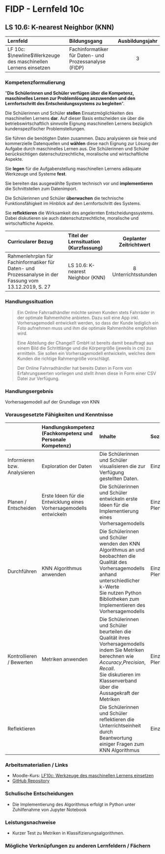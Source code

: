 # FIDP - Lernfeld 10c

## LS 10.6: K-nearest Neighbor (KNN)

| Lernfeld | Bildungsgang | Ausbildungsjahr |
| :--- | :--- | :---: |
| LF 10c:</br>$\newline$Werkzeuge des maschinellen Lernens einsetzen | Fachinformatiker für Daten- und Prozessanalyse (FIDP) | 3 |

### Kompetenzformulierung

"**Die Schülerinnen und Schüler verfügen über die Kompetenz, maschinelles Lernen zur
Problemlösung anzuwenden und den Lernfortschritt des Entscheidungssystems zu
begleiten**".

Die Schülerinnen und Schüler **stellen** Einsatzmöglichkeiten des maschinellen Lernens **dar**.
Auf dieser Basis entscheiden sie über die betriebswirtschaftlich sinnvolle Eignung maschinellen Lernens bezüglich kundenspezifischer Problemstellungen.

Sie führen die benötigten Daten zusammen. Dazu analysieren sie freie und kommerzielle
Datenquellen und **wählen** diese nach Eignung zur Lösung der Aufgabe durch maschinelles
Lernen aus. Die Schülerinnen und Schüler berücksichtigen datenschutzrechtliche, moralische und wirtschaftliche Aspekte.

Sie **legen** für die Aufgabenstellung maschinellen Lernens adäquate Werkzeuge und Systeme **fest**.

Sie bereiten das ausgewählte System technisch vor und **implementieren** die Schnittstellen
zum Datenimport.

Die Schülerinnen und Schüler **überwachen** die technische Funktionsfähigkeit im Hinblick
auf den Lernfortschritt des Systems.

Sie **reflektieren** die Wirksamkeit des angelernten Entscheidungssystems. Dabei diskutieren
sie auch datenschutzrechtliche, moralische und wirtschaftliche Aspekte.

| Curricularer Bezug | Titel der Lernsituation (Kurzfassung) | Geplanter Zeitrichtwert |
| :--- | :--- | :---: |
| Rahmenlehrplan für Fachinformatiker für Daten- und Prozessanalyse in der Fassung vom 13.12.2019, S. 27 | LS 10.6: K-nearest Neighbor (KNN) | 8 Unterrichtsstunden |

### Handlungssituation

>Ein Online Fahrradhändler möchte seinen Kunden stets Fahrräder in der optimale Rahmenhöhe anbieten. Dazu soll eine App inkl. Vorhersagemodell entwickelt werden, so dass der Kunde lediglich ein Foto aufnehmen muss und ihm die optimale Rahmenhöhe empfohlen wird.
>
>Eine Abteilung der ChangeIT GmbH ist bereits damit beauftragt aus einem Bild die Schrittlänge und die Körpergröße (jeweils in cm) zu ermitteln. Sie sollen ein Vorhersagemodell entwickeln, welches dem Kunden die richtige Rahmengröße vorschlägt.
>
>Der Online Fahrradhändler hat bereits Daten in Form von Erfahrungswerten vorliegen und stellt ihnen diese in Form einer CSV Datei zur Verfügung.

### Handlungsergebnis

Vorhersagemodell auf der Grundlage von KNN

<div style="page-break-after: always;"></div>

### Vorausgesetzte Fähigkeiten und Kenntnisse

| | Handlungskompetenz</br>(Fachkompetenz und Personale Kompetenz) | Inhalte | Sozialform/Methoden |
| :--- | :--- | :--- | :--- |
| Informieren bzw. Analysieren | Exploration der Daten | Die Schülerinnen und Schüler visualisieren die zur Verfügung gestellten Daten. | Einzelarbeit |
| Planen / Entscheiden | Erste Ideen für die Entwicklung eines Vorhersagemodells entwickeln | Die Schülerinnen und Schüler entwickeln erste Ideen für die Implementierung eines Vorhersagemodells | Einzelarbeit </br> Plenum |
| Durchführen | KNN Algorithmus anwenden  | Die Schülerinnen und Schüler wenden den KNN Algorithmus an und beobachten die Qualität des Vorhersagemodells anhand unterschiedlicher k-Werte </br> Sie nutzen Python Bibliotheken zum Implementieren des Vorhersagemodells | Einzelarbeit </br> Plenum  |
| Kontrollieren / Bewerten | Metriken anwenden | Die Schülerinnen und Schüler beurteilen die Qualität ihres Vorhersagemodells indem Sie Metriken berechnen wie *Accuracy*,*Precision*, *Recall*. </br> Sie diskutieren im Klassenverband über die Aussagekraft der Metriken | Einzelarbeit </br> Plenum  |
| Reflektieren |  | Die Schülerinnen und Schüler reflektieren die Unterrichtseinheit durch Beantwortung einiger Fragen zum KNN Algorithmus  | Einzelarbeit  |

### Arbeitsmaterialien / Links

- Moodle-Kurs: [LF10c: Werkzeuge des maschinellen Lernens einsetzen](https://moodle.mm-bbs.de/moodle/course/view.php?id=2812)
- [GitHub Repository](https://github.com/jtuttas/datenanalyse)

### Schulische Entscheidungen

- Die Implementierung des Algorithmus erfolgt in Python unter Zuhilfenahme von Jupyter Notebook

<div style="page-break-after: always;"></div>

### Leistungsnachweise

- Kurzer Test zu Metriken in Klassifizierungsalgorithmen.

### Mögliche Verknüpfungen zu anderen Lernfeldern / Fächern

